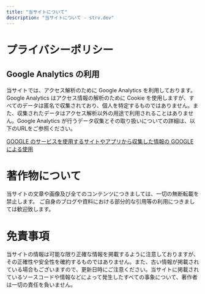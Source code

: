 ```yaml
---
title: "当サイトについて"
description: "当サイトについて - strv.dev"
---
```


# プライバシーポリシー
## Google Analytics の利用
当サイトでは、アクセス解析のために Google Analytics を利用しております。 Google Analytics はアクセス情報の解析のために Cookie を使用しますが、すべてのデータは匿名で収集されており、個人を特定するものではありません。また、収集されたデータはアクセス解析以外の用途で利用されることはありません。Google Analytics が行うデータ収集とその取り扱いについての詳細は、以下のURLをご参照ください。


[GOOGLE のサービスを使用するサイトやアプリから収集した情報の GOOGLE による使用](https://policies.google.com/technologies/partner-sites)

# 著作物について
当サイトの文章や画像及び全てのコンテンツにつきましては、一切の無断転載を禁止します。
ご自身のブログや資料における部分的な引用等の利用につきましては歓迎致します。

# 免責事項
当サイトの情報は可能な限り正確な情報を掲載するように注意しておりますが、その正確性や安全性を確約するものではありません。また、古い情報が掲載されている場合もございますので、更新日時にご注意ください。当サイトに掲載されているソースコードや情報などによって発生したすべての事象について、著作者は一切の責任を負いません。
